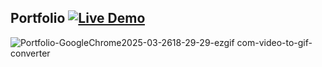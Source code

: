 ## Portfolio [![Live Demo](https://img.shields.io/badge/View-Live-green)](https://shree031.github.io/Portfolio/)


![Portfolio-GoogleChrome2025-03-2618-29-29-ezgif com-video-to-gif-converter](https://github.com/user-attachments/assets/a36e580b-6302-4eaa-8b69-d8638248bd75)
